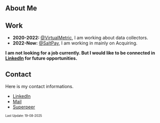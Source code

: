 ## About Me

## Work
- **2020-2022:** [@VirtualMetric](https://www.linkedin.com/company/virtualmetric/), I am working about data collectors.
- **2022-Now:** [@SaltPay](https://www.linkedin.com/company/salt-pay/), I am working in mainly on Acquiring.

**I am not looking for a job currently. But I would like to be connected in [LinkedIn](https://www.linkedin.com/in/yusufpapurcu/) for future opportunities.**

## Contact
Here is my contact informations.
- [LinkedIn](https://www.linkedin.com/in/yusufpapurcu/)
- [Mail](mailto:yusufturhanp@gmail.com)
- [Superpeer](https://superpeer.com/yusufpapurcu)

<sub><sup>Last Update: 19-08-2025</sup></sub>
